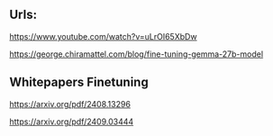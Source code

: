 ## Urls: 

https://www.youtube.com/watch?v=uLrOI65XbDw


https://george.chiramattel.com/blog/fine-tuning-gemma-27b-model


## Whitepapers Finetuning

https://arxiv.org/pdf/2408.13296

https://arxiv.org/pdf/2409.03444